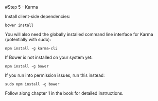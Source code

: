 #Step 5 - Karma

Install client-side dependencies:

    bower install

You will also need the globally installed command line interface for Karma (potentially with sudo):

    npm install -g karma-cli

If Bower is not installed on your system yet:

    npm install -g bower

If you run into permission issues, run this instead:

    sudo npm install -g bower

Follow along chapter 1 in the book for detailed instructions.